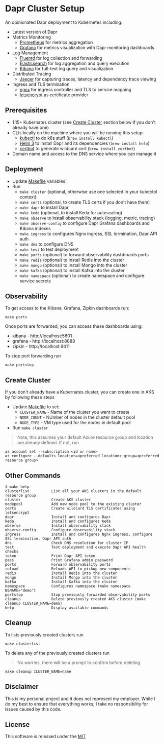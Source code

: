 # Dapr Cluster Setup

An opinionated Dapr deployment to Kubernetes including:

* Latest version of Dapr
* Metrics Monitoring
  * [Prometheus](https://prometheus.io/) for metrics aggregation
  * [Grafana](https://grafana.com/) for metrics visualization with Dapr monitoring dashboards
* Log Management
  * [Fluentd](https://www.fluentd.org/) for log collection and forwarding
  * [Elasticsearch](https://www.elastic.co/) for log aggregation and query execution
  * [Kibana](https://www.elastic.co/products/kibana) for full-text log query and visualization
* Distributed Tracing
  * [Jaeger](https://www.jaegertracing.io/) for capturing traces, latency and dependency trace viewing
* Ingress and TLS termination
  * [ngnx](https://nginx.org/en/) for ingress controller and TLS to service mapping 
  * [letsencrypt](https://letsencrypt.org/) as certificate provider
  
## Prerequisites

* 1.15+ Kubernates cluster (see [Create Cluster](#create-cluster) section below if you don't already have one)
* CLIs locally on the machine where you will be running this setup:
  * [kubectl](https://kubernetes.io/docs/tasks/tools/install-kubectl/) to do k8s stuff (`brew install kubectl`)
  * [Helm 3](https://helm.sh/docs/intro/install/) to install Dapr and its dependencies (`brew install helm`)
  * [certbot](https://certbot.eff.org/lets-encrypt/osx-other.html) to generate wildcard cert (`brew install certbot`)
* Domain name and access to the DNS service where you can manage it

## Deployment 

* Update [Makefile](./Makefile) variables
* Run:
  * `make cluster` (optional, otherwise use one selected in your kubectol context)
  * `make certs` (optional, to create TLS certs if you don't have them)
  * `make dapr` to install Dapr
  * `make keda` (optional, to install Keda for autoscaling)
  * `make observe` to install observability stack (logging, metric, tracing)
  * `make observe-config` to configure Dapr Grafana dashboards and Kibana indexes
  * `make ingress` to configures Ngnx ingress, SSL termination, Dapr API auth
  * `make dns` to configure DNS
  * `make test` to test deployment 
  * `make ports` (optional) to forward observability dashboards ports
  * `make redis` (optional) to install Redis into the cluster 
  * `make mongo` (optional) to install Mongo into the cluster 
  * `make kafka` (optional) to install Kafka into the cluster 
  * `make namespace` (optional) to create namespace and configure service secrets 

## Observability

To get access to the Kibana, Grafana, Zipkin dashboards run:

```shell
make ports
```

Once ports are forwarded, you can access these dashboards using: 

* kibana - http://localhost:5601
* grafana - http://localhost:8888
* zipkin - http://localhost:9411

To stop port forwarding run 

```shell
make portstop
```

## Create Cluster

If you don't already have a Kubernates cluster, you can create one in AKS by following these steps

* Update [Makefile](./Makefile) to set:
  * `CLUSTER_NAME` - Name of the cluster you want to create 
  * `NODE_COUNT` - NUmber of nodes in the cluster default pool
  * `NODE_TYPE` - VM type used for the nodes in default pool 
* Run `make cluster`

> Note, this assumes your default Azure resource group and location are already defined. If not, run

```shell
az account set --subscription <id or name>
az configure --defaults location=<preferred location> group=<preferred resource group>
```

## Other Commands 

```shell
$ make help
clusterlist          List all your AKS clusters in the default resource group
cluster              Create AKS cluster
nodepool             Add new node pool to the existing cluster
certs                Create wildcard TLS certificates using letsencrypt
dapr                 Install and configures Dapr
keda                 Install and configures Keda
observe              Install observability stack
observe-config       Configure observability stack
ingress              Install and configures Ngnx ingress, configure SSL termination, Dapr API auth
dns                  Check DNS resolution for cluster IP
test                 Test deployment and execute Dapr API health checks
token                Print Dapr API token
pass                 Print Grafana admin password
ports                Forward observability ports
reload               Reloads API to pickup new components
redis                Install Redis into the cluster
mongo                Install Mongo into the cluster
kafka                Install Kafka into the cluster
namespace            Configures namespace (make namespace NSNAME="demo")
portstop             Stop previously forwarded observability ports
cleanup              Delete previously created AKS cluster (make cleanup CLUSTER_NAME=demo)
help                 Display available commands
```

## Cleanup

To lists previously created clusters run 

```shell
make clusterlist
```

To delete any of the previously created clusters run 

> No worries, there will be a prompt to confirm before deleting

```shell
make cleanup CLUSTER_NAME=name
```

## Disclaimer

This is my personal project and it does not represent my employer. While I do my best to ensure that everything works, I take no responsibility for issues caused by this code.

## License

This software is released under the [MIT](../LICENSE)
